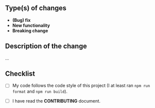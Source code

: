 ## Type(s) of changes
<!--- What types of changes does your code introduce? Remove the lines, that do not apply -->

- **(Bug) fix** <!--- (non-breaking change which fixes an issue) -->
- **New functionality** <!--- (non-breaking change which adds functionality) -->
- **Breaking change** <!--- (fix or feature that would cause existing functionality to change) -->


## Description of the change
<!--- Describe your changes and why it was important to do it -->

...


## Checklist
<!--- Go over all the following points, and put an `x` in the boxes. -->

- [ ] My code follows the code style of this project (I at least ran `npm run format` and `npm run build`).
- [ ] I have read the **CONTRIBUTING** document.


<!--- Pull requests should be thought of as a conversation. There will be some back and forth when trying to get code merged into this or any other project. With all but the simplest changes you can and should expect that the maintainers of the project will request changes to your code. Please be aware of that and check in after you open your PR in order to get your code merged in cleanly.

Thanks! -->

